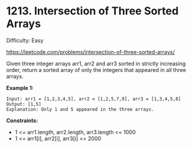 # 1213. Intersection of Three Sorted Arrays

Difficulty: Easy

https://leetcode.com/problems/intersection-of-three-sorted-arrays/

Given three integer arrays arr1, arr2 and arr3 sorted in strictly increasing order, return a sorted array of only the integers that appeared in all three arrays.

**Example 1:**
```
Input: arr1 = [1,2,3,4,5], arr2 = [1,2,5,7,9], arr3 = [1,3,4,5,8]
Output: [1,5]
Explanation: Only 1 and 5 appeared in the three arrays.
```

**Constraints:**

* 1 <= arr1.length, arr2.length, arr3.length <= 1000
* 1 <= arr1[i], arr2[i], arr3[i] <= 2000
